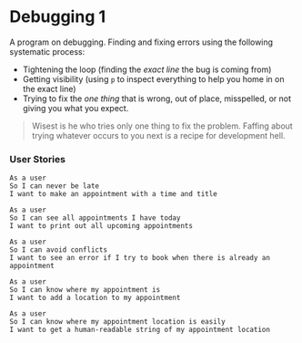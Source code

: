 # Debugging 1

A program on debugging. Finding and fixing errors using the following systematic process:

- Tightening the loop (finding the _exact line_ the bug is coming from)
- Getting visibility (using `p` to inspect everything to help you home in on the exact line)
- Trying to fix the _one thing_ that is wrong, out of place, misspelled, or not giving you what you expect.

> Wisest is he who tries only one thing to fix the problem. Faffing about trying whatever occurs to you next is a recipe for development hell.

### User Stories

```
As a user
So I can never be late
I want to make an appointment with a time and title
```

```
As a user
So I can see all appointments I have today
I want to print out all upcoming appointments
```

```
As a user
So I can avoid conflicts
I want to see an error if I try to book when there is already an appointment
```

```
As a user
So I can know where my appointment is
I want to add a location to my appointment
```

```
As a user
So I can know where my appointment location is easily
I want to get a human-readable string of my appointment location
```

